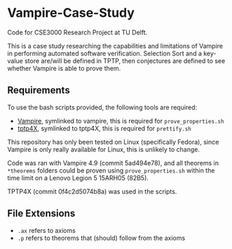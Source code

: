 # Vampire-Case-Study
Code for CSE3000 Research Project at TU Delft.

This is a case study researching the capabilities and limitations of Vampire in performing automated software verification. Selection Sort and a key-value store are/will be defined in TPTP, then conjectures are defined to see whether Vampire is able to prove them.

## Requirements
To use the bash scripts provided, the following tools are required:
- [Vampire](https://vprover.github.io/), symlinked to vampire, this is required for `prove_properties.sh`
- [tptp4X](https://github.com/TPTPWorld/TPTP4X), symlinked to tptp4X, this is required for `prettify.sh`

This repository has only been tested on Linux (specifically Fedora), since Vampire is only really available for Linux, this is unlikely to change.

Code was ran with Vampire 4.9 (commit 5ad494e78), and all theorems in `*theorems` folders could be proven using `prove_properties.sh` within the time limit on a Lenovo Legion 5 15ARH05 (82B5).

TPTP4X (commit 0f4c2d5074b8a) was used in the scripts.

## File Extensions
- `.ax` refers to axioms
- `.p` refers to theorems that (should) follow from the axioms


